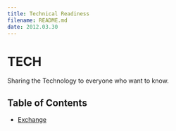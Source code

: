 ```yaml
---
title: Technical Readiness
filename: README.md
date: 2012.03.30
---
```


# TECH

Sharing the Technology to everyone who want to know.

## Table of Contents

- [Exchange](Tech/Exchange/README)
